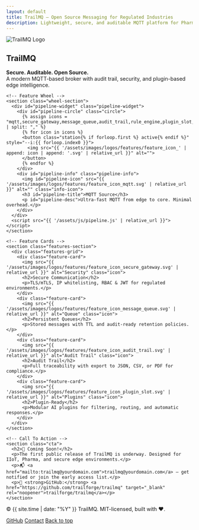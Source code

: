 ```yaml
---
layout: default
title: TrailMQ – Open Source Messaging for Regulated Industries
description: Lightweight, secure, and auditable MQTT platform for Pharma and IIoT.
---
```


<main id="top">
  <section class="trailmq-landing">
    <!-- Hero Section -->
    <div class="hero">
      <img src="{{ '/assets/images/logos/trailmq_logo_with_text.svg' | relative_url }}" alt="TrailMQ Logo" class="logo">
      <h1>TrailMQ</h1>
      <p><strong>Secure. Auditable. Open Source.</strong><br>
        A modern MQTT-based broker with audit trail, security, and plugin-based edge intelligence.</p>
    </div>

    <!-- Feature Wheel -->
    <section class="wheel-section">
      <div id="pipeline-widget" class="pipeline-widget">
        <div id="pipeline-circle" class="circle">
          {% assign icons = "mqtt,secure_gateway,message_queue,audit_trail,rule_engine,plugin_slot,semantic_router,receiver" | split: "," %}
          {% for icon in icons %}
          <button class="station{% if forloop.first %} active{% endif %}" style="--i:{{ forloop.index0 }}">
            <img src="{{ '/assets/images/logos/features/feature_icon_' | append: icon | append: '.svg' | relative_url }}" alt="">
          </button>
          {% endfor %}
        </div>
        <div id="pipeline-info" class="pipeline-info">
          <img id="pipeline-icon" src="{{ '/assets/images/logos/features/feature_icon_mqtt.svg' | relative_url }}" alt="" class="info-icon">
          <h3 id="pipeline-title">MQTT Source</h3>
          <p id="pipeline-desc">Ultra-fast MQTT from edge to core. Minimal overhead.</p>
        </div>
      </div>
      <script src="{{ '/assets/js/pipeline.js' | relative_url }}"></script>
    </section>

    <!-- Feature Cards -->
    <section class="features-section">
      <div class="features-grid">
        <div class="feature-card">
          <img src="{{ '/assets/images/logos/features/feature_icon_secure_gateway.svg' | relative_url }}" alt="Security" class="icon">
          <h2>Secure Communication</h2>
          <p>TLS/mTLS, IP whitelisting, RBAC & JWT for regulated environments.</p>
        </div>
        <div class="feature-card">
          <img src="{{ '/assets/images/logos/features/feature_icon_message_queue.svg' | relative_url }}" alt="Queue" class="icon">
          <h2>Persistent Queues</h2>
          <p>Stored messages with TTL and audit-ready retention policies.</p>
        </div>
        <div class="feature-card">
          <img src="{{ '/assets/images/logos/features/feature_icon_audit_trail.svg' | relative_url }}" alt="Audit Trail" class="icon">
          <h2>Audit Trail</h2>
          <p>Full traceability with export to JSON, CSV, or PDF for compliance.</p>
        </div>
        <div class="feature-card">
          <img src="{{ '/assets/images/logos/features/feature_icon_plugin_slot.svg' | relative_url }}" alt="Plugins" class="icon">
          <h2>Plugin-Ready</h2>
          <p>Modular AI plugins for filtering, routing, and automatic responses.</p>
        </div>
      </div>
    </section>

    <!-- Call To Action -->
    <section class="cta">
      <h2>🚀 Coming Soon!</h2>
      <p>The first public release of TrailMQ is underway. Designed for IIoT, Pharma, and secure edge environments.</p>
      <p>📬 <a href="mailto:trailmq@yourdomain.com">trailmq@yourdomain.com</a> — get notified or join the early access list.</p>
      <p>🔗 <strong>GitHub:</strong> <a href="https://github.com/trailforge/trailmq" target="_blank" rel="noopener">trailforge/trailmq</a></p>
    </section>
  </section>
</main>

<footer class="site-footer">
  <p>&copy; {{ site.time | date: "%Y" }} TrailMQ. MIT-licensed, built with ❤️.</p>
  <div class="footer-links">
    <a href="https://github.com/trailforge/trailmq" target="_blank" rel="noopener">GitHub</a>
    <a href="mailto:trailmq@yourdomain.com">Contact</a>
    <a href="#top" onclick="window.scrollTo({top:0,behavior:'smooth'})">Back&nbsp;to&nbsp;top</a>
  </div>
</footer>
